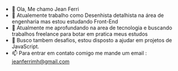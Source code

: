 - 👋 Ola, Me chamo Jean Ferri
- 👀 Atualemente trabalho como Desenhista detalhista na área de engenharia mas estou estudando Front-End
- 🌱 Atualmente me aprofundando na area de tecnologia e buscando trabalhos freelance para botar em pratica meus estudos
- 💞️ Busco tambem desafios, estou disposto a ajudar em projetos de JavaScript.
- 📫 Para entrar em contato comigo me mande um email : jeanferrimh@gmail.com

<!---
JnFerri/JnFerri is a ✨ special ✨ repository because its `README.md` (this file) appears on your GitHub profile.
You can click the Preview link to take a look at your changes.
--->
